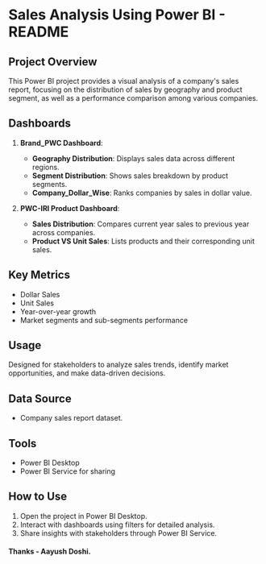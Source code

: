 # Sales Analysis Using Power BI - README

## Project Overview
This Power BI project provides a visual analysis of a company's sales report, focusing on the distribution of sales by geography and product segment, as well as a performance comparison among various companies.

## Dashboards
1. **Brand_PWC Dashboard**:
   - **Geography Distribution**: Displays sales data across different regions.
   - **Segment Distribution**: Shows sales breakdown by product segments.
   - **Company_Dollar_Wise**: Ranks companies by sales in dollar value.

2. **PWC-IRI Product Dashboard**:
   - **Sales Distribution**: Compares current year sales to previous year across companies.
   - **Product VS Unit Sales**: Lists products and their corresponding unit sales.

## Key Metrics
- Dollar Sales
- Unit Sales
- Year-over-year growth
- Market segments and sub-segments performance

## Usage
Designed for stakeholders to analyze sales trends, identify market opportunities, and make data-driven decisions.

## Data Source
- Company sales report dataset.

## Tools
- Power BI Desktop
- Power BI Service for sharing

## How to Use
1. Open the project in Power BI Desktop.
2. Interact with dashboards using filters for detailed analysis.
3. Share insights with stakeholders through Power BI Service.

#### Thanks - Aayush Doshi.
